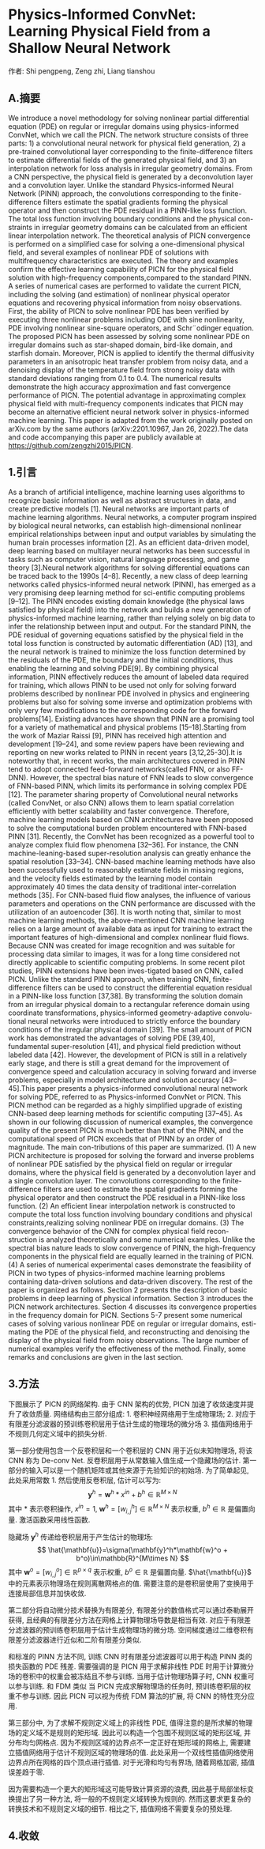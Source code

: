 # Physics-Informed ConvNet: Learning Physical Field from a Shallow Neural Network

作者: Shi pengpeng, Zeng zhi, Liang tianshou

## A.摘要

We introduce a novel methodology for solving nonlinear partial differential equation (PDE) on regular or irregular domains using physics-informed ConvNet, which we call the PICN. The network structure consists of three parts: 1) a convolutional neural network for physical field generation, 2) a pre-trained convolutional layer corresponding to the finite-difference filters to estimate differential fields of the generated physical field, and 3) an interpolation network for loss analysis in irregular geometry domains. From a CNN perspective, the physical field is generated by a deconvolution layer and a convolution layer. Unlike the standard Physics-informed Neural Network (PINN) approach, the convolutions corresponding to the finite-difference filters estimate the spatial gradients forming the physical operator and then construct the PDE residual in a PINN-like loss function. The total loss function involving boundary conditions and the physical con-straints in irregular geometry domains can be calculated from an efficient linear interpolation network. The theoretical analysis of PICN convergence is performed on a simplified case for solving a one-dimensional physical field, and several examples of nonlinear PDE of solutions with multifrequency characteristics are executed. The theory and examples confirm the effective learning capability of PICN for the physical field solution with high-frequency components,compared to the standard PINN. A series of numerical cases are performed to validate the current PICN, including the solving (and estimation) of nonlinear physical operator equations and recovering physical information from noisy observations. First, the ability of PICN to solve nonlinear PDE has been verified by executing three nonlinear problems including ODE with sine nonlinearity, PDE involving nonlinear sine-square operators, and Schr¨odinger equation. The proposed PICN has been assessed by solving some nonlinear PDE on irregular domains such as star-shaped domain, bird-like domain, and starfish domain. Moreover, PICN is applied to identify the thermal diffusivity parameters in an anisotropic heat transfer problem from noisy data, and a denoising display of the temperature field from strong noisy data with standard deviations ranging from 0.1 to 0.4. The numerical results demonstrate the high accuracy approximation and fast convergence performance of PICN. The potential advantage in approximating complex physical field with multi-frequency components indicates that PICN may become an alternative efficient neural network solver in physics-informed machine learning. This paper is adapted from the work originally posted on arXiv.com by the same authors (arXiv:2201.10967, Jan 26, 2022).The data and code accompanying this paper are publicly available at https://github.com/zengzhi2015/PICN.

## 1.引言

As a branch of artificial intelligence, machine learning uses algorithms to recognize basic information as well as abstract structures in data, and create predictive models [1]. Neural networks are important parts of machine learning algorithms. Neural networks, a computer program inspired by biological neural networks, can establish high-dimensional nonlinear empirical relationships between input and output variables by simulating the human brain processes information [2]. As an efficient data-driven model, deep learning based on multilayer neural networks has been successful in tasks such as computer vision, natural language processing, and game theory [3].Neural network algorithms for solving differential equations can be traced back to the 1990s [4–8]. Recently, a new class of deep learning networks called physics-informed neural network (PINN), has emerged as a very promising deep learning method for sci-entific computing problems [9–12]. The PINN encodes existing domain knowledge (the physical laws satisfied by physical field) into the network and builds a new generation of physics-informed machine learning, rather than relying solely on big data to infer the relationship between input and output. For the standard PINN, the PDE residual of governing equations satisfied by the physical field in the total loss function is constructed by automatic differentiation (AD) [13], and the neural network is trained to minimize the loss function determined by the residuals of the PDE, the boundary and the initial conditions, thus enabling the learning and solving PDE[9]. By combining physical information, PINN effectively reduces the amount of labeled data required for training, which allows PINN to be used not only for solving forward problems described by nonlinear PDE involved in physics and engineering problems but also for solving some inverse and optimization problems with only very few modifications to the corresponding code for the forward problems[14]. Existing advances have shown that PINN are a promising tool for a variety of mathematical and physical problems [15–18].Starting from the work of Maziar Raissi [9], PINN has received high attention and development [19–24], and some review papers have been reviewing and reporting on new works related to PINN in recent years [3,12,25-30].It is noteworthy that, in recent works, the main architectures covered in PINN tend to adopt connected feed-forward networks(called FNN, or also FF-DNN). However, the spectral bias nature of FNN leads to slow convergence of FNN-based PINN, which limits its performance in solving complex PDE [12]. The parameter sharing property of Convolutional neural networks (called ConvNet, or also CNN) allows them to learn spatial correlation efficiently with better scalability and faster convergence. Therefore, machine learning models based on CNN architectures have been proposed to solve the computational burden problem encountered with FNN-based PINN [31]. Recently, the ConvNet has been recognized as a powerful tool to analyze complex fluid flow phenomena [32–36]. For instance, the CNN machine-leaning-based super-resolution analysis can greatly enhance the spatial resolution [33–34]. CNN-based machine learning methods have also been successfully used to reasonably estimate fields in missing regions, and the velocity fields estimated by the learning model contain approximately 40 times the data density of traditional inter-correlation methods [35]. For CNN-based fluid flow analyses, the influence of various parameters and operations on the CNN performance are discussed with the utilization of an autoencoder [36]. It is worth noting that, similar to most machine learning methods, the above-mentioned CNN machine learning relies on a large amount of available data as input for training to extract the important features of high-dimensional and complex nonlinear fluid flows.
Because CNN was created for image recognition and was suitable for processing data similar to images, it was for a long time considered not directly applicable to scientific computing problems. In some recent pilot studies, PINN extensions have been inves-tigated based on CNN, called PICN. Unlike the standard PINN approach, when training CNN, finite-difference filters can be used to construct the differential equation residual in a PINN-like loss function [37,38]. By transforming the solution domain from an irregular physical domain to a rectangular reference domain using coordinate transformations, physics-informed geometry-adaptive convolu-tional neural networks were introduced to strictly enforce the boundary conditions of the irregular physical domain [39]. The small amount of PICN work has demonstrated the advantages of solving PDE [39,40], fundamental super-resolution [41], and physical field prediction without labeled data [42]. However, the development of PICN is still in a relatively early stage, and there is still a great demand for the improvement of convergence speed and calculation accuracy in solving forward and inverse problems, especially in model architecture and solution accuracy [43–45].This paper presents a physics-informed convolutional neural network for solving PDE, referred to as Physics-informed ConvNet or PICN. This PICN method can be regarded as a highly simplified upgrade of existing CNN-based deep learning methods for scientific computing [37–45]. As shown in our following discussion of numerical examples, the convergence quality of the present PICN is much better than that of the PINN, and the computational speed of PICN exceeds that of PINN by an order of magnitude. The main con-tributions of this paper are summarized. (1) A new PICN architecture is proposed for solving the forward and inverse problems of nonlinear PDE satisfied by the physical field on regular or irregular domains, where the physical field is generated by a deconvolution layer and a single convolution layer. The convolutions corresponding to the finite-difference filters are used to estimate the spatial gradients forming the physical operator and then construct the PDE residual in a PINN-like loss function. (2) An efficient linear interpolation network is constructed to compute the total loss function involving boundary conditions and physical constraints,realizing solving nonlinear PDE on irregular domains. (3) The convergence behavior of the CNN for complex physical field recon-struction is analyzed theoretically and some numerical examples. Unlike the spectral bias nature leads to slow convergence of PINN, the high-frequency components in the physical field are equally learned in the training of PICN. (4) A series of numerical experimental cases demonstrate the feasibility of PICN in two types of physics-informed machine learning problems containing data-driven solutions and data-driven discovery.
The rest of the paper is organized as follows. Section 2 presents the description of basic problems in deep learning of physical information. Section 3 introduces the PICN network architectures. Section 4 discusses its convergence properties in the frequency domain for PICN. Sections 5-7 present some numerical cases of solving various nonlinear PDE on regular or irregular domains, esti-mating the PDE of the physical field, and reconstructing and denoising the display of the physical field from noisy observations. The large number of numerical examples verify the effectiveness of the method. Finally, some remarks and conclusions are given in the last section.

## 3.方法

下图展示了 PICN 的网络架构. 由于 CNN 架构的优势, PICN 加速了收敛速度并提升了收敛质量. 
网络结构由三部分组成: 1. 卷积神经网络用于生成物理场; 2. 对应于有限差分滤波器的预训练卷积层用于估计生成的物理场的微分场 3. 插值网络用于不规则几何定义域中的损失分析.

第一部分使用包含一个反卷积层和一个卷积层的 CNN 用于近似未知物理场, 将该 CNN 称为 De-conv Net.
反卷积层用于从常数输入值生成一个隐藏场的估计.
第一部分的输入可以是一个随机矩阵或其他来源于先验知识的初始场.
为了简单起见, 此处采用常数 1. 然后使用反卷积层, 估计可以写为:
$$
    \mathbf{y}^h = \mathbf{w}^h * x^{in} + b^h \in\mathbb{R}^{M\times N}
$$
其中 $*$ 表示卷积操作, $x^{in}=1$, $\mathbf{w}^h = [w_{i,j}^h]\in\mathbb{R}^{M\times N}$ 表示权重, $b^h\in\mathbb{R}$ 是偏置向量. 激活函数采用线性函数.

隐藏场 $\mathbf{y}^h$ 传递给卷积层用于产生估计的物理场:
$$
    \hat{\mathbf{u}}=\sigma(\mathbf{y}^h*\mathbf{w}^o + b^o)\in\mathbb{R}^{M\times N}
$$
其中 $\mathbf{w}^o = [w_{i,j}^o]\in\mathbb{R}^{p\times q}$ 表示权重, $b^o\in\mathbb{R}$ 是偏置向量. $\hat{\mathbf{u}}$ 中的元素表示物理场在规则离散网格点的值. 需要注意的是卷积层使用了变换用于连接局部信息并加快收敛.

第二部分将自动微分技术替换为有限差分, 有限差分的数值格式可以通过泰勒展开获得, 且经典的有限差分方法在网格上计算物理场导数是相当有效. 对应于有限差分滤波器的预训练卷积层用于估计生成物理场的微分场. 空间梯度通过二维卷积有限差分滤波器进行近似和二阶有限差分类似.

和标准的 PINN 方法不同, 训练 CNN 时有限差分滤波器可以用于构造 PINN 类的损失函数的 PDE 残差. 需要强调的是 PICN 用于求解非线性 PDE 时用于计算微分场的卷积中的权重会被冻结且不参与训练. 当用于估计物理场算子时, CNN 权重可以参与训练. 和 FDM 类似 当 PICN 完成求解物理场的任务时, 预训练卷积层的权重不参与训练. 因此 PICN 可以视为传统 FDM 算法的扩展, 将 CNN 的特性充分应用.

第三部分中, 为了求解不规则定义域上的非线性 PDE, 值得注意的是所求解的物理场的定义域不是规则的矩形域. 因此可以构造一个包围不规则区域的矩形区域, 并分布均匀网格点. 因为不规则区域的边界点不一定正好在矩形域的网格上, 需要建立插值网络用于估计不规则区域的物理场的值. 此处采用一个双线性插值网络使用边界点所在网格的四个顶点进行插值. 对于光滑和均匀有界场, 随着网格加密, 插值误差趋于零. 

因为需要构造一个更大的矩形域这可能导致计算资源的浪费, 因此基于局部坐标变换提出了另一种方法, 将一般的不规则定义域转换为规则的. 然而这要求更复杂的转换技术和不规则定义域的细节. 相比之下, 插值网络不需要复杂的预处理. 

## 4.收敛


